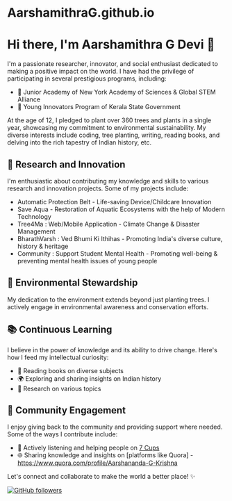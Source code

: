 # AarshamithraG.github.io
# Hi there, I'm Aarshamithra G Devi 👋

I'm a passionate researcher, innovator, and social enthusiast dedicated to making a positive impact on the world. I have had the privilege of participating in several prestigious programs, including:

- 🌟 Junior Academy of New York Academy of Sciences & Global STEM Alliance
- 🚀 Young Innovators Program of Kerala State Government

At the age of 12, I pledged to plant over 360 trees and plants in a single year, showcasing my commitment to environmental sustainability. My diverse interests include coding, tree planting, writing, reading books, and delving into the rich tapestry of Indian history, etc.

## 🔬 Research and Innovation

I'm enthusiastic about contributing my knowledge and skills to various research and innovation projects. Some of my projects include:

- Automatic Protection Belt - Life-saving Device/Childcare Innovation
- Save Aqua - Restoration of Aquatic Ecosystems with the help of Modern Technology
- Tree4Ma : Web/Mobile Application - Climate Change & Disaster Management
- BharathVarsh : Ved Bhumi Ki Ithihas - Promoting India's diverse culture, history & heritage
- Community : Support Student Mental Health - Promoting well-being & preventing mental health issues of young people

## 🌳 Environmental Stewardship

My dedication to the environment extends beyond just planting trees. I actively engage in environmental awareness and conservation efforts. 

## 📚 Continuous Learning

I believe in the power of knowledge and its ability to drive change. Here's how I feed my intellectual curiosity:

- 📖 Reading books on diverse subjects
- 🌍 Exploring and sharing insights on Indian history
- 🔬 Research on various topics

## 🤝 Community Engagement

I enjoy giving back to the community and providing support where needed. Some of the ways I contribute include:

- 💬 Actively listening and helping people on [7 Cups](https://www.7cups.com)
- 🌐 Sharing knowledge and insights on [platforms like Quora] - https://www.quora.com/profile/Aarshananda-G-Krishna


Let's connect and collaborate to make the world a better place! ✨

[![GitHub followers](https://img.shields.io/github/followers/AarshamithraG?label=Followers&style=social)](https://github.com/YourUsername)


